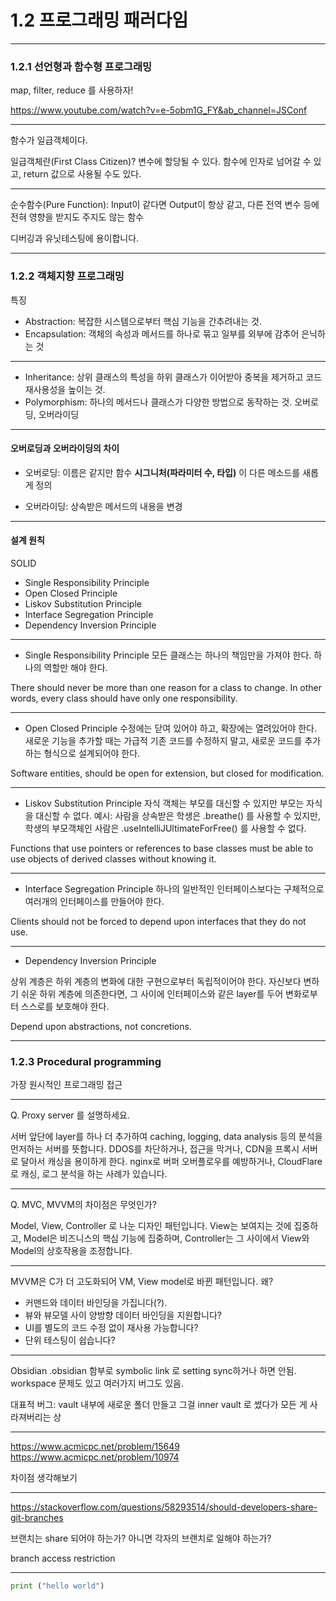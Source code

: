 # 1.2 프로그래밍 패러다임

---

### 1.2.1 선언형과 함수형 프로그래밍
map, filter, reduce 를 사용하자!

https://www.youtube.com/watch?v=e-5obm1G_FY&ab_channel=JSConf

---

함수가 일급객체이다.

일급객체란(First Class Citizen)?
변수에 할당될 수 있다. 함수에 인자로 넘어갈 수 있고, return 값으로 사용될 수도 있다.  

---

순수함수(Pure Function): 
Input이 같다면 Output이 항상 같고, 다른 전역 변수 등에 전혀 영향을 받지도 주지도 않는 함수 

디버깅과 유닛테스팅에 용이합니다.

---

### 1.2.2 객체지향 프로그래밍

특징
- Abstraction: 복잡한 시스템으로부터 핵심 기능을 간추려내는 것.
- Encapsulation: 객체의 속성과 메서드를 하나로 묶고 일부를 외부에 감추어 은닉하는 것

---

- Inheritance: 상위 클래스의 특성을 하위 클래스가 이어받아 중복을 제거하고 코드 재사용성을 높이는 것.
- Polymorphism: 하나의 메서드나 클래스가 다양한 방법으로 동작하는 것. 오버로딩, 오버라이딩

---

#### 오버로딩과 오버라이딩의 차이

- 오버로딩: 이름은 같지만 함수 **시그니처(파라미터 수, 타입)** 이 다른 메소드를 새롭게 정의

- 오버라이딩: 상속받은 메서드의 내용을 변경

---

#### 설계 원칙

SOLID

- Single Responsibility Principle
- Open Closed Principle
- Liskov Substitution Principle
- Interface Segregation Principle
- Dependency Inversion Principle

---

- Single Responsibility Principle
모든 클래스는 하나의 책임만을 가져야 한다. 하나의 역할만 해야 한다.

There should never be more than one reason for a class to change. In other words, every class should have only one responsibility.

---

- Open Closed Principle
수정에는 닫여 있어야 하고, 확장에는 열려있어야 한다. 
새로운 기능을 추가할 때는 가급적 기존 코드를 수정하지 말고, 새로운 코드를 추가하는 형식으로 설계되어야 한다.

Software entities, should be open for extension, but closed for modification.

---

- Liskov Substitution Principle
자식 객체는 부모를 대신할 수 있지만 부모는 자식을 대신할 수 없다.
예시: 사람을 상속받은 학생은 .breathe() 를 사용할 수 있지만, 학생의 부모객체인 사람은 .useIntelliJUltimateForFree() 를 사용할 수 없다. 

Functions that use pointers or references to base classes must be able to use objects of derived classes without knowing it.

---

- Interface Segregation Principle
하나의 일반적인 인터페이스보다는 구체적으로 여러개의 인터페이스를 만들어야 한다.

Clients should not be forced to depend upon interfaces that they do not use.

---

- Dependency Inversion Principle

상위 계층은 하위 계층의 변화에 대한 구현으로부터 독립적이어야 한다.
자신보다 변하기 쉬운 하위 계층에 의존한다면, 그 사이에 인터페이스와 같은 layer를 두어 변화로부터 스스로를 보호해야 한다. 

Depend upon abstractions, not concretions.

---

### 1.2.3 Procedural programming

가장 원시적인 프로그래밍 접근

---

Q. Proxy server 를 설명하세요.

서버 앞단에 layer를 하나 더 추가하여 caching, logging, data analysis 등의 분석을 먼저하는 서버를 뜻합니다. DDOS를 차단하거나, 접근을 막거나, CDN을 프록시 서버로 달아서 캐싱을 용이하게 한다. nginx로 버퍼 오버플로우를 예방하거나, CloudFlare로 캐싱, 로그 분석을 하는 사례가 있습니다.

---

Q. MVC, MVVM의 차이점은 무엇인가?

Model, View, Controller 로 나눈 디자인 패턴입니다. View는 보여지는 것에 집중하고, Model은 비즈니스의 핵심 기능에 집중하며, Controller는 그 사이에서 View와 Model의 상호작용을 조정합니다.

---

MVVM은 C가 더 고도화되어 VM, View model로 바뀐 패턴입니다.
왜?
- 커맨드와 데이터 바인딩을 가집니다(?). 
- 뷰와 뷰모델 사이 양방향 데이터 바인딩을 지원합니다?
- UI를 별도의 코드 수정 없이 재사용 가능합니다?
- 단위 테스팅이 쉽습니다?
---

Obsidian .obsidian 함부로 symbolic link 로 setting sync하거나 하면 안됨. workspace 문제도 있고 여러가지 버그도 있음.

대표적 버그: vault 내부에 새로운 폴더 만들고 그걸 inner vault 로 썼다가 모든 게 사라져버리는 상

---

https://www.acmicpc.net/problem/15649
https://www.acmicpc.net/problem/10974

차이점 생각해보기

---

https://stackoverflow.com/questions/58293514/should-developers-share-git-branches

브랜치는 share 되어야 하는가? 아니면 각자의 브랜치로 일해야 하는가?

branch access restriction

---

``` python
print ("hello world")
```